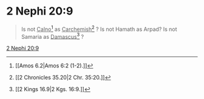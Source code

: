 # 2 Nephi 20:9

> Is not <u>Calno</u>[^a] as <u>Carchemish</u>[^b] ? Is not Hamath as Arpad? Is not Samaria as <u>Damascus</u>[^c] ?

[2 Nephi 20:9](https://www.churchofjesuschrist.org/study/scriptures/bofm/2-ne/20?lang=eng&id=p9#p9)


[^a]: [[Amos 6.2|Amos 6:2 (1-2).]]
[^b]: [[2 Chronicles 35.20|2 Chr. 35:20.]]
[^c]: [[2 Kings 16.9|2 Kgs. 16:9.]]
